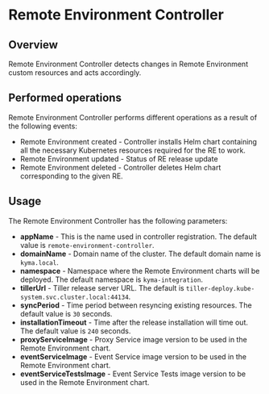# Remote Environment Controller

## Overview

Remote Environment Controller detects changes in Remote Environment custom resources and acts accordingly.


## Performed operations

Remote Environment Controller performs different operations as a result of the following events:

 - Remote Environment created - Controller installs Helm chart containing all the necessary Kubernetes resources required for the RE to work.
 - Remote Environment updated - Status of RE release update
 - Remote Environment deleted - Controller deletes Helm chart corresponding to the given RE.

 
 ## Usage
 
 The Remote Environment Controller has the following parameters:
 - **appName** - This is the name used in controller registration. The default value is `remote-environment-controller`.
 - **domainName** - Domain name of the cluster. The default domain name is `kyma.local`.
 - **namespace** - Namespace where the Remote Environment charts will be deployed. The default namespace is `kyma-integration`.
 - **tillerUrl** - Tiller release server URL. The default is `tiller-deploy.kube-system.svc.cluster.local:44134`.
 - **syncPeriod** - Time period between resyncing existing resources. The default value is `30` seconds.
 - **installationTimeout** - Time after the release installation will time out. The default value is `240` seconds.
 - **proxyServiceImage** - Proxy Service image version to be used in the Remote Environment chart.
 - **eventServiceImage** - Event Service image version to be used in the Remote Environment chart.
 - **eventServiceTestsImage** - Event Service Tests image version to be used in the Remote Environment chart.
